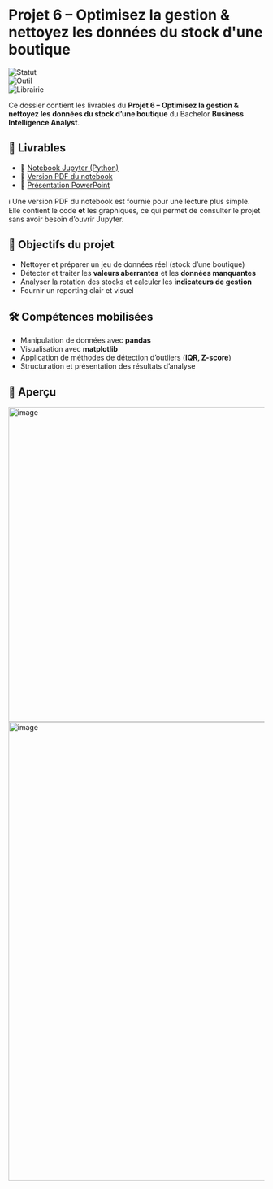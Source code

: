 # Projet 6 – Optimisez la gestion & nettoyez les données du stock d'une boutique

![Statut](https://img.shields.io/badge/Projet-Terminé-brightgreen)  
![Outil](https://img.shields.io/badge/Outil-Python-yellow)  
![Librairie](https://img.shields.io/badge/Librairies-pandas%20%7C%20matplotlib-blue)

Ce dossier contient les livrables du **Projet 6 – Optimisez la gestion & nettoyez les données du stock d’une boutique** du Bachelor **Business Intelligence Analyst**.

## 📑 Livrables
- 🐍 [Notebook Jupyter (Python)](Deluy_Leslie_1_notebook_072025.ipynb)
- 📄 [Version PDF du notebook](Deluy_Leslie_1_notebook_072025.pdf)
- 🎥 [Présentation PowerPoint](Deluy_Leslie_2_présentation_072025.pptx)

ℹ️ Une version PDF du notebook est fournie pour une lecture plus simple.  
Elle contient le code **et** les graphiques, ce qui permet de consulter le projet sans avoir besoin d’ouvrir Jupyter.


## 🎯 Objectifs du projet
- Nettoyer et préparer un jeu de données réel (stock d’une boutique)
- Détecter et traiter les **valeurs aberrantes** et les **données manquantes**
- Analyser la rotation des stocks et calculer les **indicateurs de gestion**
- Fournir un reporting clair et visuel

## 🛠 Compétences mobilisées
- Manipulation de données avec **pandas**
- Visualisation avec **matplotlib**
- Application de méthodes de détection d’outliers (**IQR, Z-score**)
- Structuration et présentation des résultats d’analyse

## 👀 Aperçu
<img width="819" height="619" alt="image" src="https://github.com/user-attachments/assets/16f2df32-9fe3-4309-abda-b3d65cbabce9" />  <img width="1586" height="902" alt="image" src="https://github.com/user-attachments/assets/88f8bfac-e9cf-458c-aa17-55a7b8385a75" />


